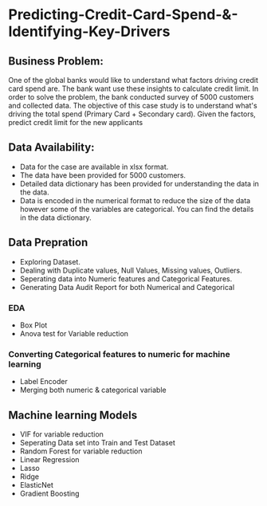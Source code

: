 # Predicting-Credit-Card-Spend-&-Identifying-Key-Drivers
## Business Problem:
One of the global banks would like to understand what factors driving credit card spend are. The bank want use these insights to calculate credit limit. In order to solve the problem, the bank conducted survey of 5000 customers and collected data.
The objective of this case study is to understand what's driving the total spend (Primary Card + Secondary card). Given the factors, predict credit limit for the new applicants


## Data Availability:
* Data for the case are available in xlsx format.
* The data have been provided for 5000 customers.
* Detailed data dictionary has been provided for understanding the data in the data.
* Data is encoded in the numerical format to reduce the size of the data however some of the variables are categorical. You can find the details in the data dictionary.

## Data Prepration
* Exploring Dataset.
* Dealing with Duplicate values, Null Values, Missing values, Outliers.
* Seperating data into Numeric features and Categorical Features.
* Generating Data Audit Report for both Numerical and Categorical 

### EDA
* Box Plot
* Anova test for Variable reduction

### Converting Categorical features to numeric for machine learning
* Label Encoder
* Merging both numeric & categorical variable

## Machine learning Models
*  VIF for variable reduction
*  Seperating Data set into Train and Test Dataset
*  Random Forest for variable reduction
*  Linear Regression
*  Lasso
*  Ridge
*  ElasticNet
*  Gradient Boosting
